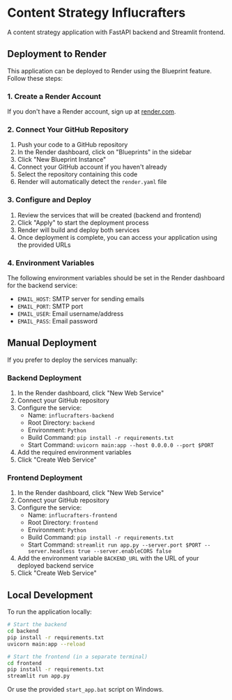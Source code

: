 # Content Strategy Influcrafters

A content strategy application with FastAPI backend and Streamlit frontend.

## Deployment to Render

This application can be deployed to Render using the Blueprint feature. Follow these steps:

### 1. Create a Render Account

If you don't have a Render account, sign up at [render.com](https://render.com).

### 2. Connect Your GitHub Repository

1. Push your code to a GitHub repository
2. In the Render dashboard, click on "Blueprints" in the sidebar
3. Click "New Blueprint Instance"
4. Connect your GitHub account if you haven't already
5. Select the repository containing this code
6. Render will automatically detect the `render.yaml` file

### 3. Configure and Deploy

1. Review the services that will be created (backend and frontend)
2. Click "Apply" to start the deployment process
3. Render will build and deploy both services
4. Once deployment is complete, you can access your application using the provided URLs

### 4. Environment Variables

The following environment variables should be set in the Render dashboard for the backend service:

- `EMAIL_HOST`: SMTP server for sending emails
- `EMAIL_PORT`: SMTP port
- `EMAIL_USER`: Email username/address
- `EMAIL_PASS`: Email password

## Manual Deployment

If you prefer to deploy the services manually:

### Backend Deployment

1. In the Render dashboard, click "New Web Service"
2. Connect your GitHub repository
3. Configure the service:
   - Name: `influcrafters-backend`
   - Root Directory: `backend`
   - Environment: `Python`
   - Build Command: `pip install -r requirements.txt`
   - Start Command: `uvicorn main:app --host 0.0.0.0 --port $PORT`
4. Add the required environment variables
5. Click "Create Web Service"

### Frontend Deployment

1. In the Render dashboard, click "New Web Service"
2. Connect your GitHub repository
3. Configure the service:
   - Name: `influcrafters-frontend`
   - Root Directory: `frontend`
   - Environment: `Python`
   - Build Command: `pip install -r requirements.txt`
   - Start Command: `streamlit run app.py --server.port $PORT --server.headless true --server.enableCORS false`
4. Add the environment variable `BACKEND_URL` with the URL of your deployed backend service
5. Click "Create Web Service"

## Local Development

To run the application locally:

```bash
# Start the backend
cd backend
pip install -r requirements.txt
uvicorn main:app --reload

# Start the frontend (in a separate terminal)
cd frontend
pip install -r requirements.txt
streamlit run app.py
```

Or use the provided `start_app.bat` script on Windows.